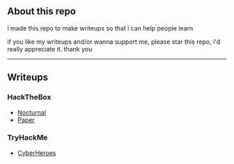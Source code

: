 ## About this repo 

i made this repo to make writeups so that i can help people learn 

if you like my writeups and/or wanna support me, please star this repo, i'd really appreciate it. thank you

--- 

## Writeups

### HackTheBox 
- [Nocturnal](./htb/nocturnal.md)
- [Paper](./htb/paper.md)

### TryHackMe 
- [CyberHeroes](./thm/cyberheroes.md)
